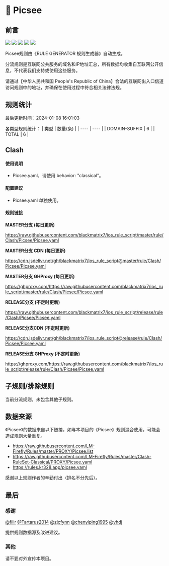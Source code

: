 # 🧸 Picsee

## 前言

![](https://shields.io/badge/-移除重复规则-ff69b4) ![](https://shields.io/badge/-DOMAIN与DOMAIN--SUFFIX合并-green) ![](https://shields.io/badge/-DOMAIN--SUFFIX间合并-critical) ![](https://shields.io/badge/-DOMAIN--SUFFIX与DOMAIN--KEYWORD合并-blue) ![](https://shields.io/badge/-IP--CIDR(6)合并-blueviolet) 

Picsee规则由《RULE GENERATOR 规则生成器》自动生成。

分流规则是互联网公共服务的域名和IP地址汇总，所有数据均收集自互联网公开信息，不代表我们支持或使用这些服务。

请通过【中华人民共和国 People's Republic of China】合法的互联网出入口信道访问规则中的地址，并确保在使用过程中符合相关法律法规。

## 规则统计

最后更新时间：2024-01-08 16:01:03

各类型规则统计：
| 类型 | 数量(条)  | 
| ---- | ----  |
| DOMAIN-SUFFIX | 6  | 
| TOTAL | 6  | 


## Clash 

#### 使用说明
- Picsee.yaml，请使用 behavior: "classical"。

#### 配置建议
- Picsee.yaml 单独使用。

#### 规则链接
**MASTER分支 (每日更新)**

https://raw.githubusercontent.com/blackmatrix7/ios_rule_script/master/rule/Clash/Picsee/Picsee.yaml

**MASTER分支 CDN (每日更新)**

https://cdn.jsdelivr.net/gh/blackmatrix7/ios_rule_script@master/rule/Clash/Picsee/Picsee.yaml

**MASTER分支 GHProxy (每日更新)**

https://ghproxy.com/https://raw.githubusercontent.com/blackmatrix7/ios_rule_script/master/rule/Clash/Picsee/Picsee.yaml

**RELEASE分支 (不定时更新)**

https://raw.githubusercontent.com/blackmatrix7/ios_rule_script/release/rule/Clash/Picsee/Picsee.yaml

**RELEASE分支CDN (不定时更新)**

https://cdn.jsdelivr.net/gh/blackmatrix7/ios_rule_script@release/rule/Clash/Picsee/Picsee.yaml

**RELEASE分支 GHProxy (不定时更新)**

https://ghproxy.com/https://raw.githubusercontent.com/blackmatrix7/ios_rule_script/release/rule/Clash/Picsee/Picsee.yaml

## 子规则/排除规则


当前分流规则，未包含其他子规则。

## 数据来源

《Picsee》的数据来自以下链接，如与本项目的《Picsee》规则混合使用，可能会造成规则大量重复。

- https://raw.githubusercontent.com/LM-Firefly/Rules/master/PROXY/Picsee.list
- https://raw.githubusercontent.com/LM-Firefly/Rules/master/Clash-RuleSet-Classical/PROXY/Picsee.yaml
- https://rules.kr328.app/picsee.yaml


感谢以上规则作者的辛勤付出（排名不分先后）。

## 最后

### 感谢

[@fiiir](https://github.com/fiiir) [@Tartarus2014](https://github.com/Tartarus2014) [@zjcfynn](https://github.com/zjcfynn) [@chenyiping1995](https://github.com/chenyiping1995) [@vhdj](https://github.com/vhdj)

提供规则数据源及改进建议。

### 其他

请不要对外宣传本项目。